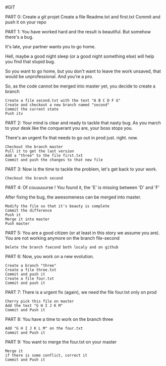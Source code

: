 #GIT

PART 0:
Create a git projet
Create a file Readme.txt and first.txt
Commit and push it on your repo

PART 1:
You have worked hard and the result is beautiful.
But somehow there's a bug.

It's late, your partner wants you to go home.

Hell, maybe a good night sleep (or a good night something else)
will help you find that stupid bug.

So you want to go home, but you don't want to leave the work unsaved,
that would be unprofessional. And you're a pro.

So, as the code cannot be merged into master yet, you decide to create a branch

    Create a file second.txt with the text "A B C D F G"
    Create and checkout a new branch named "second"
    Commit the current state
    Push itv

PART 2:
Your mind is clear and ready to tackle that nasty bug.
As you march to your desk like the conquerant you are, your boss stops you.

There's an urgent fix that needs to go out in prod just. right. now.

    Checkout the branch master
    Pull it to get the last version
    Add a "three" to the file first.txt
    Commit and push the changes to that new file

PART 3:
Now is the time to tackle the problem, let's get back to your work.

    Checkout the branch second

PART 4:
Of couuuuurse !
You found it, the 'E' is missing between 'D' and 'F'

After fixing the bug, the awesomeness can be merged into master.

    Modify the file so that it's beauty is complete
    Commit the difference
    Push it
    Merge it into master
    Push master

PART 5:
You are a good citizen (or at least in this story we assume you are).
You are not working anymore on the branch file-second

    Delete the branch fsecond both localy and on github

PART 6:
Now, you work on a new evolution.

    Create a branch "three"
    Create a file three.txt
    Commit and push it
    Create a file four.txt
    Commit and push it

PART 7:
There is a urgent fix (again), we need the file four.txt only on prod

    Cherry pick this file on master
    Add the text "G H I J K M"
    Commit and Push it

PART 8:
You have a time to work on the branch three

    Add "G H I J K L M" on the four.txt
    Commit and Push it

PART 9:
You want to merge the four.txt on your master

    Merge it
    if there is some conflict, correct it
    Commit and Push it
